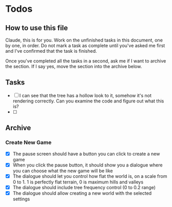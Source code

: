 # Todos

## How to use this file

Claude, this is for you. Work on the unfinished tasks in this document, one by
one, in order. Do not mark a task as complete until you've asked me first and
I've confirmed that the task is finished.

Once you've completed all the tasks in a second, ask me if I want to archive the
section. If I say yes, move the section into the archive below.

## Tasks

- [ ] I can see that the tree has a hollow look to it, somehow it's not
      rendering correctly. Can you examine the code and figure out what this is?
- [ ]

## Archive

### Create New Game

- [x] The pause screen should have a button you can click to create a new game
- [x] When you click the pause button, it should show you a dialogue where you
      can choose what the new game will be like
- [x] The dialogue should let you control how flat the world is, on a scale from
      0 to 1. 1 is perfectly flat terrain, 0 is maximum hills and valleys
- [x] The dialogue should include tree frequency control (0 to 0.2 range)
- [x] The dialogue should allow creating a new world with the selected settings
